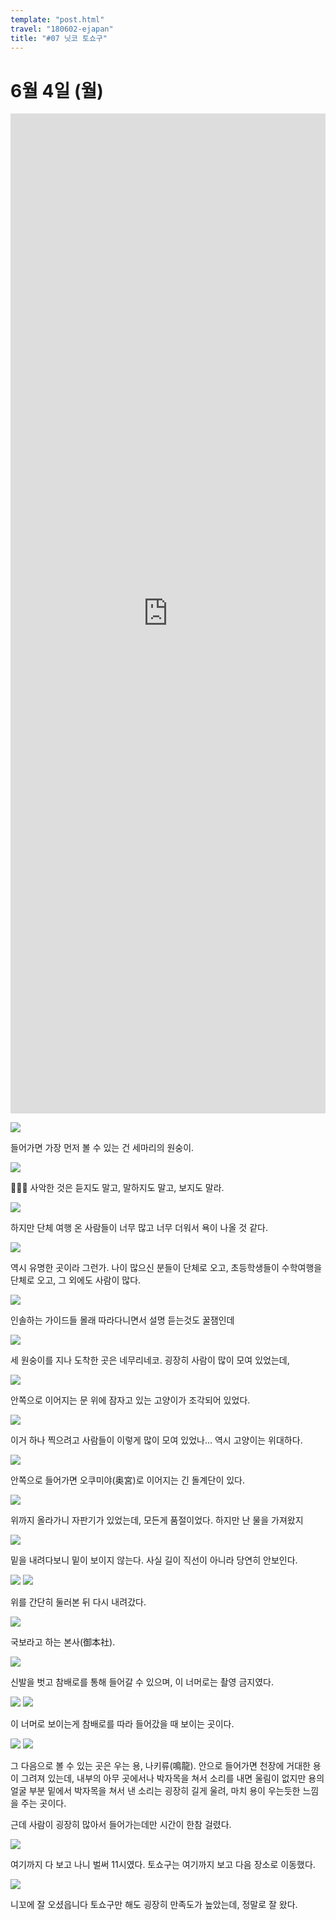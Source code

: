 ```yaml
---
template: "post.html"
travel: "180602-ejapan"
title: "#07 닛코 토쇼구"
---
```


# 6월 4일 (월)

<iframe src="https://www.google.com/maps/embed?pb=!1m18!1m12!1m3!1d9041.26816425146!2d139.6070875463616!3d36.75686682077308!2m3!1f0!2f0!3f0!3m2!1i1024!2i768!4f13.1!3m3!1m2!1s0x601fa6c553212035%3A0xab505b717af00e94!2z64ub7L2UIOuPmeyhsOq2gQ!5e0!3m2!1sko!2sjp!4v1530630908210" style="width: 100%; height: 40vh" frameborder="0" allowfullscreen></iframe>

![](/180602-ejapan/07_01.jpg)

들어가면 가장 먼저 볼 수 있는 건 세마리의 원숭이.

![](/180602-ejapan/07_02.jpg)

🙉🙊🙈
사악한 것은 듣지도 말고, 말하지도 말고, 보지도 말라.

![](/180602-ejapan/07_03.jpg)

하지만 단체 여행 온 사람들이 너무 많고 너무 더워서 욕이 나올 것 같다.

![](/180602-ejapan/07_04.jpg)

역시 유명한 곳이라 그런가.
나이 많으신 분들이 단체로 오고, 초등학생들이 수학여행을 단체로 오고, 그 외에도 사람이 많다.

![](/180602-ejapan/07_05.jpg)

인솔하는 가이드들 몰래 따라다니면서 설명 듣는것도 꿀잼인데

![](/180602-ejapan/07_06.jpg)

세 원숭이를 지나 도착한 곳은 네무리네코.
굉장히 사람이 많이 모여 있었는데,

![](/180602-ejapan/07_08.jpg)

안쪽으로 이어지는 문 위에 잠자고 있는 고양이가 조각되어 있었다.

![](/180602-ejapan/07_07.jpg)

이거 하나 찍으려고 사람들이 이렇게 많이 모여 있었나...
역시 고양이는 위대하다.

![](/180602-ejapan/07_09.jpg)

안쪽으로 들어가면 오쿠미야(奥宮)로 이어지는 긴 돌계단이 있다.

![](/180602-ejapan/07_10.jpg)

위까지 올라가니 자판기가 있었는데, 모든게 품절이었다.
하지만 난 물을 가져왔지

![](/180602-ejapan/07_11.jpg)

밑을 내려다보니 밑이 보이지 않는다.
사실 길이 직선이 아니라 당연히 안보인다.

![](/180602-ejapan/07_12.jpg)
![](/180602-ejapan/07_13.jpg)

위를 간단히 둘러본 뒤 다시 내려갔다.

![](/180602-ejapan/07_14.jpg)

국보라고 하는 본사(御本社).

![](/180602-ejapan/07_15.jpg)

신발을 벗고 참배로를 통해 들어갈 수 있으며, 이 너머로는 촬영 금지였다.

![](/180602-ejapan/07_16.jpg)
![](/180602-ejapan/07_17.jpg)

이 너머로 보이는게 참배로를 따라 들어갔을 때 보이는 곳이다.

![](/180602-ejapan/07_18.jpg)
![](/180602-ejapan/07_19.jpg)

그 다음으로 볼 수 있는 곳은 우는 용, 나키류(鳴龍).
안으로 들어가면 천장에 거대한 용이 그려져 있는데, 내부의 아무 곳에서나 박자목을 쳐서 소리를 내면 울림이 없지만 용의 얼굴 부분 밑에서 박자목을 쳐서 낸 소리는 굉장히 길게 울려, 마치 용이 우는듯한 느낌을 주는 곳이다.

근데 사람이 굉장히 많아서 들어가는데만 시간이 한참 걸렸다.

![](/180602-ejapan/07_20.jpg)

여기까지 다 보고 나니 벌써 11시였다.
토쇼구는 여기까지 보고 다음 장소로 이동했다.

![](/180602-ejapan/07_21.jpg)

니꼬에 잘 오셨읍니다
토쇼구만 해도 굉장히 만족도가 높았는데, 정말로 잘 왔다.
